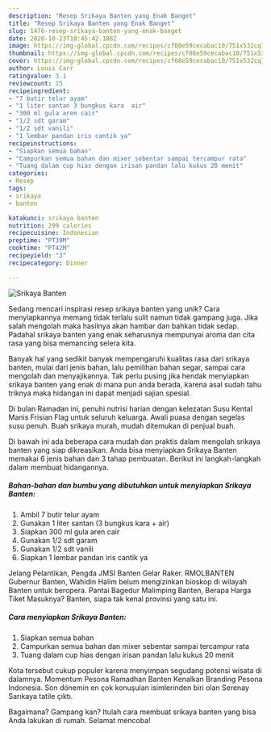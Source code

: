 ```yaml
---
description: "Resep Srikaya Banten yang Enak Banget"
title: "Resep Srikaya Banten yang Enak Banget"
slug: 1476-resep-srikaya-banten-yang-enak-banget
date: 2020-10-23T10:45:42.188Z
image: https://img-global.cpcdn.com/recipes/cf08e59cecabac10/751x532cq70/srikaya-banten-foto-resep-utama.jpg
thumbnail: https://img-global.cpcdn.com/recipes/cf08e59cecabac10/751x532cq70/srikaya-banten-foto-resep-utama.jpg
cover: https://img-global.cpcdn.com/recipes/cf08e59cecabac10/751x532cq70/srikaya-banten-foto-resep-utama.jpg
author: Louis Carr
ratingvalue: 3.1
reviewcount: 15
recipeingredient:
- "7 butir telur ayam"
- "1 liter santan 3 bungkus kara  air"
- "300 ml gula aren cair"
- "1/2 sdt garam"
- "1/2 sdt vanili"
- "1 lembar pandan iris cantik ya"
recipeinstructions:
- "Siapkan semua bahan"
- "Campurkan semua bahan dan mixer sebentar sampai tercampur rata"
- "Tuang dalam cup hias dengan irisan pandan lalu kukus 20 menit"
categories:
- Resep
tags:
- srikaya
- banten

katakunci: srikaya banten 
nutrition: 299 calories
recipecuisine: Indonesian
preptime: "PT39M"
cooktime: "PT42M"
recipeyield: "3"
recipecategory: Dinner

---
```



![Srikaya Banten](https://img-global.cpcdn.com/recipes/cf08e59cecabac10/751x532cq70/srikaya-banten-foto-resep-utama.jpg)

Sedang mencari inspirasi resep srikaya banten yang unik? Cara menyiapkannya memang tidak terlalu sulit namun tidak gampang juga. Jika salah mengolah maka hasilnya akan hambar dan bahkan tidak sedap. Padahal srikaya banten yang enak seharusnya mempunyai aroma dan cita rasa yang bisa memancing selera kita.

Banyak hal yang sedikit banyak mempengaruhi kualitas rasa dari srikaya banten, mulai dari jenis bahan, lalu pemilihan bahan segar, sampai cara mengolah dan menyajikannya. Tak perlu pusing jika hendak menyiapkan srikaya banten yang enak di mana pun anda berada, karena asal sudah tahu triknya maka hidangan ini dapat menjadi sajian spesial.

Di bulan Ramadan ini, penuhi nutrisi harian dengan kelezatan Susu Kental Manis Frisian Flag untuk seluruh keluarga. Awali puasa dengan segelas susu penuh. Buah srikaya murah, mudah ditemukan di penjual buah.


Di bawah ini ada beberapa cara mudah dan praktis dalam mengolah srikaya banten yang siap dikreasikan. Anda bisa menyiapkan Srikaya Banten memakai 6 jenis bahan dan 3 tahap pembuatan. Berikut ini langkah-langkah dalam membuat hidangannya.

<!--inarticleads1-->

##### Bahan-bahan dan bumbu yang dibutuhkan untuk menyiapkan Srikaya Banten:

1. Ambil 7 butir telur ayam
1. Gunakan 1 liter santan (3 bungkus kara + air)
1. Siapkan 300 ml gula aren cair
1. Gunakan 1/2 sdt garam
1. Gunakan 1/2 sdt vanili
1. Siapkan 1 lembar pandan iris cantik ya


Jelang Pelantikan, Pengda JMSI Banten Gelar Raker. RMOLBANTEN Gubernur Banten, Wahidin Halim belum mengizinkan bioskop di wilayah Banten untuk beropera. Pantai Bagedur Malimping Banten, Berapa Harga Tiket Masuknya? Banten, siapa tak kenal provinsi yang satu ini. 

<!--inarticleads2-->

##### Cara menyiapkan Srikaya Banten:

1. Siapkan semua bahan
1. Campurkan semua bahan dan mixer sebentar sampai tercampur rata
1. Tuang dalam cup hias dengan irisan pandan lalu kukus 20 menit


Kota tersebut cukup populer karena menyimpan segudang potensi wisata di dalamnya. Momentum Pesona Ramadhan Banten Kenalkan Branding Pesona Indonesia. Son dönemin en çok konuşulan isimlerinden biri olan Serenay Sarıkaya tatile çıktı. 

Bagaimana? Gampang kan? Itulah cara membuat srikaya banten yang bisa Anda lakukan di rumah. Selamat mencoba!
